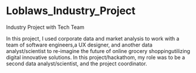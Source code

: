 # Loblaws_Industry_Project
Industry Project with Tech Team

In this project, I used corporate data and market analysis to work with a team of software engineers,a UX designer, and another data analyst/scientist to re-imagine the future of online grocery shoppingutilizing digital innovative solutions. In this project/hackathom, my role was to be a second data analyst/scientist, and the project coordinator. 
